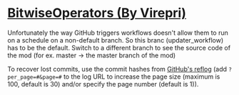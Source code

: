 # [BitwiseOperators (By Virepri)](https://github.com/Virepri/BitwiseOperators)

Unfortunately the way GitHub triggers workflows doesn't allow them to run on a schedule on a non-default branch. So this branc (updater_workflow) has to be the default. Switch to a different branch to see the source code of the mod (for ex. master -> the master branch of the mod)

To recover lost commits, use the commit hashes from [GitHub's reflog](https://api.github.com/repos/KtaneModules/BitwiseOperators-Virepri/events) (add `?per_page=#&page=#` to the log URL to increase the page size (maximum is 100, default is 30) and/or specify the page number (default is 1)).
